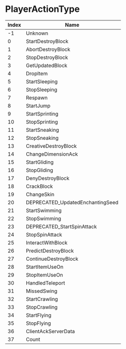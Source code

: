 # PlayerActionType

Index | Name
--- | ---
-1 | Unknown
0 | StartDestroyBlock
1 | AbortDestroyBlock
2 | StopDestroyBlock
3 | GetUpdatedBlock
4 | DropItem
5 | StartSleeping
6 | StopSleeping
7 | Respawn
8 | StartJump
9 | StartSprinting
10 | StopSprinting
11 | StartSneaking
12 | StopSneaking
13 | CreativeDestroyBlock
14 | ChangeDimensionAck
15 | StartGliding
16 | StopGliding
17 | DenyDestroyBlock
18 | CrackBlock
19 | ChangeSkin
20 | DEPRECATED_UpdatedEnchantingSeed
21 | StartSwimming
22 | StopSwimming
23 | DEPRECATED_StartSpinAttack
24 | StopSpinAttack
25 | InteractWithBlock
26 | PredictDestroyBlock
27 | ContinueDestroyBlock
28 | StartItemUseOn
29 | StopItemUseOn
30 | HandledTeleport
31 | MissedSwing
32 | StartCrawling
33 | StopCrawling
34 | StartFlying
35 | StopFlying
36 | ClientAckServerData
37 | Count